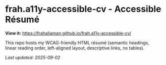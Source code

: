 # frah.a11y-accessible-cv - Accessible Résumé

**View it:** https://frahaliaman.github.io/frah.a11y-accessible-cv/

This repo hosts my WCAG-friendly HTML résumé (semantic headings, linear reading order, left-aligned layout, descriptive links, no tables).

_Last updated: 2025-09-02_
